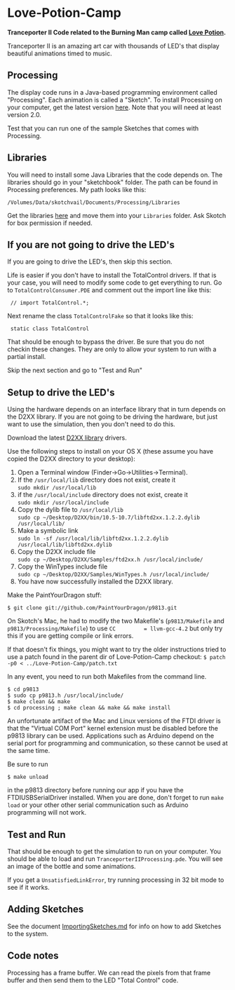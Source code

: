# Love-Potion-Camp


**Tranceporter II Code related to the Burning Man camp called [Love Potion](http://www.lovepotioncamp.com/).**


Tranceporter II is an amazing art car with thousands of LED's that display
beautiful animations timed to music. 

## Processing

The display code runs in a Java-based programming environment called
"Processing". Each animation is called a "Sketch". To install Processing on your computer, get the latest
version [here](http://www.processing.org/download/). Note that you will need at least version 2.0. 

Test that you can run one of the sample Sketches that comes with Processing.

## Libraries

You will need to install some Java Libraries that the code depends on.
The libraries should go in your "sketchbook" folder. The path can be 
found in Processing preferences. My path looks like this: 

    /Volumes/Data/skotchvail/Documents/Processing/Libraries

Get the libraries [here](https://www.box.com/s/oh7azkw7puogdaeprcga) and move them
into your `Libraries` folder. Ask Skotch for box permission if needed. 

## If you are not going to drive the LED's

If you are going to drive the LED's, then skip this section. 

Life is easier if you don't have to install the TotalControl drivers.
If that is your case, you will need to modify some code to get
everything to run. 
Go to `TotalControlConsumer.PDE` and comment out the import line like this:

     // import TotalControl.*;
     
Next rename the class `TotalControlFake` so that it looks like this:

     static class TotalControl
     
That should be enough to bypass the driver. Be sure that you do not checkin 
these changes. They are only to allow your system to run with a partial install.

Skip the next section and go to "Test and Run"

## Setup to drive the LED's

Using the hardware depends on an interface library that in turn depends
on the D2XX library. If you are not going to be driving the hardware,
but just want to use the simulation, then you don't need to do this. 

Download the latest [D2XX library](http://www.ftdichip.com/Drivers/D2XX.htm) drivers.

Use the following steps to install on your OS X (these assume you have copied the D2XX directory to your desktop):

1. Open a Terminal window (Finder->Go->Utilities->Terminal).
2. If the `/usr/local/lib` directory does not exist, create it <br/>
   `sudo mkdir /usr/local/lib`
3. if the `/usr/local/include` directory does not exist, create it <br/>
    `sudo mkdir /usr/local/include`
4. Copy the dylib file to `/usr/local/lib` <br/>
    `sudo cp ~/Desktop/D2XX/bin/10.5-10.7/libftd2xx.1.2.2.dylib /usr/local/lib/`
5. Make a symbolic link <br/>
    `sudo ln -sf /usr/local/lib/libftd2xx.1.2.2.dylib /usr/local/lib/libftd2xx.dylib`
6. Copy the D2XX include file <br/>
    `sudo cp ~/Desktop/D2XX/Samples/ftd2xx.h /usr/local/include/`
7. Copy the WinTypes include file <br/>
    `sudo cp ~/Desktop/D2XX/Samples/WinTypes.h /usr/local/include/`
8. You have now successfully installed the D2XX library.



Make the PaintYourDragon stuff: 

    $ git clone git://github.com/PaintYourDragon/p9813.git
    
On Skotch's Mac, he had to modify the two Makefile's (`p9813/Makefile` and `p9813/Processing/Makefile`) to use
`CC         = llvm-gcc-4.2`
but only try this if you are getting compile or link errors. 

If that doesn't fix things, you might want to try the older instructions tried to use a patch found in the parent dir of Love-Potion-Camp checkout: `$ patch -p0 < ../Love-Potion-Camp/patch.txt`

In any event, you need to run both Makefiles from the command line. 

    $ cd p9813
    $ sudo cp p9813.h /usr/local/include/
    $ make clean && make
    $ cd processing ; make clean && make && make install

An unfortunate artifact of the Mac and Linux versions of the FTDI driver
is that the "Virtual COM Port" kernel extension must be disabled before
the p9813 library can be used.  Applications such as
Arduino depend on the serial port for programming and communication, so
these cannot be used at the same time.  

Be sure to run

    $ make unload

in the p9813 directory before running our app if you have the FTDIUSBSerialDriver installed. When you are done, don't forget to run `make load` or
your other other serial communication such as Arduino
programming will not work.


## Test and Run

That should be enough to get the simulation to run on your computer. You should be able to load and
run `TranceporterIIProcessing.pde`. You will see an image of the bottle and some animations. 

If you get a `UnsatisfiedLinkError`, try running processing in 32 bit mode to see if it works.

## Adding Sketches

See the document [ImportingSketches.md](./ImportingSketches.md) for info on how to add Sketches
to the system. 


## Code notes

Processing has a frame buffer.  We can read the pixels from that frame
buffer and then send them to the LED "Total Control" code.

